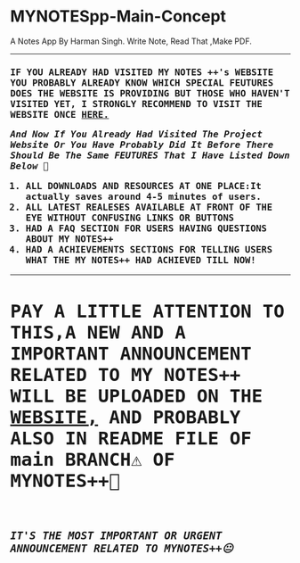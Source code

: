 # MYNOTESpp-Main-Concept
A Notes App By Harman Singh. Write Note, Read That ,Make PDF.
<hr>
<h3><tt>IF YOU ALREADY HAD VISITED MY NOTES ++'s WEBSITE YOU PROBABLY ALREADY KNOW WHICH SPECIAL FEUTURES DOES THE WEBSITE IS PROVIDING
BUT THOSE WHO HAVEN'T VISITED YET, I STRONGLY RECOMMEND TO VISIT THE WEBSITE ONCE <a href="https://verroncoss.github.io/MYNOTESpp-Main-Concept/"> HERE.</a>
<p><i>And Now If You Already Had Visited The Project Website Or You Have Probably Did It Before There Should Be The Same FEUTURES That I Have Listed Down Below 🔻</i></p>
<ol><li>ALL DOWNLOADS AND RESOURCES AT ONE PLACE:It actually saves around 4-5 minutes of users.</li>
<li>ALL LATEST REALESES AVAILABLE AT FRONT OF THE EYE WITHOUT CONFUSING LINKS OR BUTTONS</li>
<li>HAD A FAQ SECTION FOR USERS HAVING QUESTIONS ABOUT MY NOTES++</li>
<li>HAD A ACHIEVEMENTS SECTIONS FOR TELLING USERS WHAT THE MY NOTES++ HAD ACHIEVED TILL NOW!</li>
</ol>
<hr>
<h1><tt>PAY A LITTLE ATTENTION TO THIS,A NEW AND A IMPORTANT ANNOUNCEMENT RELATED TO MY NOTES++ WILL BE UPLOADED ON THE<a href="https://verroncoss.github.io/MYNOTESpp-Main-Concept/"> WEBSITE,</a> AND PROBABLY ALSO IN README FILE OF main BRANCH⚠️
 OF MYNOTES++🚨</tt></h1>
</br>
<h3><b><i>IT'S THE MOST IMPORTANT OR URGENT ANNOUNCEMENT RELATED TO MYNOTES++😐</b></i></h3>
